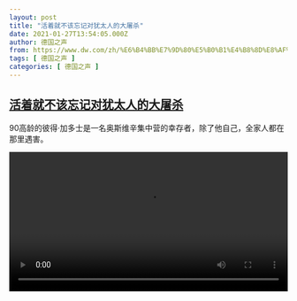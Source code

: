 ```yaml
---
layout: post
title: "活着就不该忘记对犹太人的大屠杀"
date: 2021-01-27T13:54:05.000Z
author: 德国之声
from: https://www.dw.com/zh/%E6%B4%BB%E7%9D%80%E5%B0%B1%E4%B8%8D%E8%AF%A5%E5%BF%98%E8%AE%B0%E5%AF%B9%E7%8A%B9%E5%A4%AA%E4%BA%BA%E7%9A%84%E5%A4%A7%E5%B1%A0%E6%9D%80/a-56360236
tags: [ 德国之声 ]
categories: [ 德国之声 ]
---
```

<!--1611755645000-->
[活着就不该忘记对犹太人的大屠杀](https://www.dw.com/zh/%E6%B4%BB%E7%9D%80%E5%B0%B1%E4%B8%8D%E8%AF%A5%E5%BF%98%E8%AE%B0%E5%AF%B9%E7%8A%B9%E5%A4%AA%E4%BA%BA%E7%9A%84%E5%A4%A7%E5%B1%A0%E6%9D%80/a-56360236)
------

<div>
<p>90高龄的彼得·加多士是一名奥斯维辛集中营的幸存者，除了他自己，全家人都在那里遇害。</small></p><video src="https://tvdownloaddw-a.akamaihd.net/dwtv_video/flv/vdt_zh/2021/bchi210127_001_367dbpeter-holocaust-neu_sd_sor.mp4" controls style="width:100%"></video>
</div>
